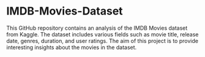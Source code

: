 # IMDB-Movies-Dataset

This GitHub repository contains an analysis of the IMDB Movies dataset from Kaggle. The dataset includes various fields such as movie title, release date, genres, duration, and user ratings. The aim of this project is to provide interesting insights about the movies in the dataset.
